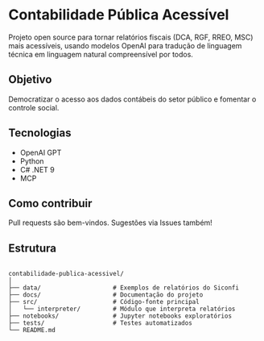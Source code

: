# Contabilidade Pública Acessível

Projeto open source para tornar relatórios fiscais (DCA, RGF, RREO, MSC) mais acessíveis, usando modelos OpenAI para tradução de linguagem técnica em linguagem natural compreensível por todos.

## Objetivo
Democratizar o acesso aos dados contábeis do setor público e fomentar o controle social.

## Tecnologias
- OpenAI GPT
- Python
- C# .NET 9
- MCP

## Como contribuir
Pull requests são bem-vindos. Sugestões via Issues também!

## Estrutura

```textfile

contabilidade-publica-acessivel/
│
├── data/                    # Exemplos de relatórios do Siconfi
├── docs/                    # Documentação do projeto
├── src/                     # Código-fonte principal
│   └── interpreter/         # Módulo que interpreta relatórios
├── notebooks/               # Jupyter notebooks exploratórios
├── tests/                   # Testes automatizados
└── README.md
```
